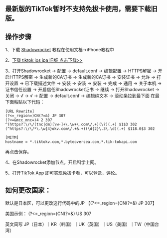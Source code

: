 ## 最新版的TikTok暂时不支持免拔卡使用，需要下载旧版。
## 操作步骤

1、下载 [Shadowrocket](https://www.14th.org) 教程在使用文档->iPhone教程中

2、[下载 tiktok ios ipa 旧版 点击下载>>](http://a.ssv2ray.com/tiktok.html)

3、打开Shadowrocket → 配置 → default.conf → 编辑配置 → HTTPS解密 → 开启HTTPS解密 → 生成新的CA订书 → 生成新的CA订书 → 安装证书 → 允许 → 打开设置 → 已下载描述文件 → 安装 → 安装 → 安装 → 完成 → 通用 → 关于本机 → 证书信任设置 → 开启信任Shadowrocket证书 → 继续 → 打开Shadowrocket → 关闭 → √ → √ → 配置 → default.conf → 编辑纯文本 → 滚动条拉到最下面
在最下面粘贴以下代码：

    [URL Rewrite]
	(?<=_region=)CN(?=&) JP 307
	(?<=&mcc_mnc=)4 2 307
	^(https?:\/\/(tnc|dm)[\w-]+\.\w+\.com\/.+)(\?)(.+) $1$3 302
	(^https?:\/\/*\.\w{4}okv.com\/.+&.+)(\d{2}\.3\.\d)(.+) $118.0$3 302

	[MITM]
	hostname = *.tiktokv.com,*.byteoversea.com,*.tik-tokapi.com
再点击保存。

4、在Shadowrocket添加节点，开启科学上网。

5、打开TikTok App 即可实现免拔卡看，可以登录，评论。

## 如何更改国家：
默认是日本区，可以更改这行代码中的JP 【(?<=_region=)CN(?=&) JP 307】

美国示例： (?<=_region=)CN(?=&) US 307

英文简写 JP（日本）｜KR（韩国）｜UK（英国）｜US（美国）｜TW（中国台湾）
